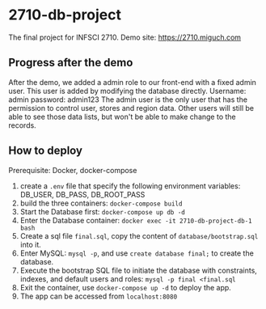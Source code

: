 # 2710-db-project

The final project for INFSCI 2710.
Demo site: https://2710.miguch.com

## Progress after the demo
After the demo, we added a admin role to our front-end with a fixed admin user. This user is added by modifying the database directly.
Username: admin
password: admin123
The admin user is the only user that has the permission to control user, stores and region data. Other users will still be able to see those data lists, but won't be able to make change to the records.

## How to deploy
Prerequisite: Docker, docker-compose
1. create a `.env` file that specify the following environment variables: DB_USER, DB_PASS, DB_ROOT_PASS
2. build the three containers: `docker-compose build`
3. Start the Database first: `docker-compose up db -d`
4. Enter the Database container: `docker exec -it 2710-db-project-db-1 bash`
5. Create a sql file `final.sql`, copy the content of `database/bootstrap.sql` into it.
7. Enter MySQL: `mysql -p`, and use `create database final;` to create the database.
6. Execute the bootstrap SQL file to initiate the database with constraints, indexes, and default users and roles: `mysql -p final <final.sql`
7. Exit the container, use `docker-compose up -d` to deploy the app.
8. The app can be accessed from `localhost:8080`

